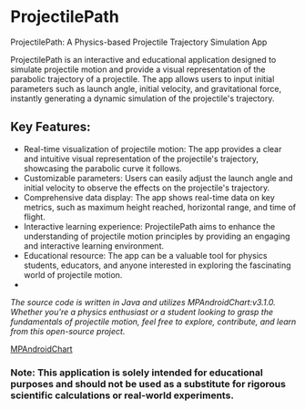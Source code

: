 # ProjectilePath
ProjectilePath: A Physics-based Projectile Trajectory Simulation App

ProjectilePath is an interactive and educational application designed to simulate projectile motion and provide a visual representation of the parabolic trajectory of a projectile. The app allows users to input initial parameters such as launch angle, initial velocity, and gravitational force, instantly generating a dynamic simulation of the projectile's trajectory.

## Key Features:

* Real-time visualization of projectile motion: The app provides a clear and intuitive visual representation of the projectile's trajectory, showcasing the parabolic curve it follows.
* Customizable parameters: Users can easily adjust the launch angle and initial velocity to observe the effects on the projectile's trajectory.
* Comprehensive data display: The app shows real-time data on key metrics, such as maximum height reached, horizontal range, and time of flight.
* Interactive learning experience: ProjectilePath aims to enhance the understanding of projectile motion principles by providing an engaging and interactive learning environment.
* Educational resource: The app can be a valuable tool for physics students, educators, and anyone interested in exploring the fascinating world of projectile motion.
* 
*The source code is written in Java and utilizes MPAndroidChart:v3.1.0. Whether you're a physics enthusiast or a student looking to grasp the fundamentals of projectile motion, feel free to explore, contribute, and learn from this open-source project.*

[MPAndroidChart](https://github.com/PhilJay/MPAndroidChart)

### Note: This application is solely intended for educational purposes and should not be used as a substitute for rigorous scientific calculations or real-world experiments.
